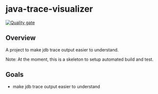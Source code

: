 # java-trace-visualizer


[![Quality gate](https://sonarcloud.io/api/project_badges/quality_gate?project=melahn_java-trace-visualizer)](https://sonarcloud.io/dashboard?id=melahn_test-environment)


## Overview

A  project to make jdb trace output easier to understand. 

Note: At the moment, this is a skeleton to setup automated build and test.

## Goals

* make jdb trace output easier to understand
